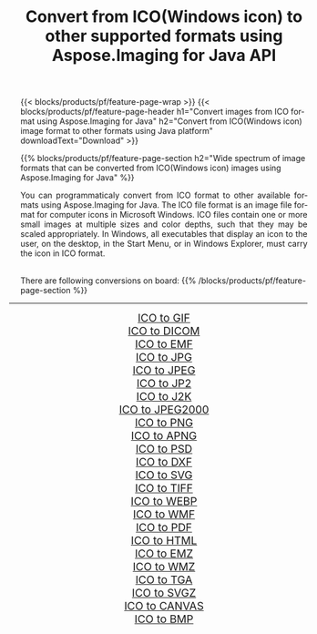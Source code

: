 ﻿---
title: Convert from ICO(Windows icon) to other supported formats using Aspose.Imaging for Java API 
weight: 3920
url: /java/conversion/from/ico 
lang: en
langdirlevel: 2
locales: zh-hans,ja,it,ru,de,es,fr,nl,id,lt,pl,pt,vi,tr,ko,zh-hant,ar,hi,th,sv,cs,uk,he
description: Aspose.Imaging API can easily convert from ICO(Windows icon) to other formats using Java platform
---

{{< blocks/products/pf/feature-page-wrap >}}
{{< blocks/products/pf/feature-page-header h1="Convert images from ICO format using Aspose.Imaging for Java" h2="Convert from ICO(Windows icon) image format to other formats using Java platform" downloadText="Download" >}}


{{% blocks/products/pf/feature-page-section  h2="Wide spectrum of image formats that can be converted from ICO(Windows icon) images using Aspose.Imaging for Java" %}}
<p align=justify>You can programmaticaly convert from ICO format to other available formats using 
Aspose.Imaging for Java. The ICO file format is an image file format for computer icons in Microsoft Windows. ICO files contain one or more small images at multiple sizes and color depths, such that they may be scaled appropriately. In Windows, all executables that display an icon to the user, on the desktop, in the Start Menu, or in Windows Explorer, must carry the icon in ICO format.</p>
<br/>
There are following conversions on board:
{{% /blocks/products/pf/feature-page-section %}}
<div class="container-fluid productfamilypage bg-gray">
    <div class="convertypes bg-gray agp-content section">
        <div class="container">
		<hr style="margin-left:-20px;"/>
		<div class="row other-converters" style="gap: 10px;font-size: 19px;text-align:center;">
		    <div class='col-md-2 other-converter remove-lp remove-rp'><a href="/imaging/java/conversion/ico-to-gif" style="padding:15px;">ICO to GIF</a></div><div class='col-md-2 other-converter remove-lp remove-rp'><a href="/imaging/java/conversion/ico-to-dicom" style="padding:15px;">ICO to DICOM</a></div><div class='col-md-2 other-converter remove-lp remove-rp'><a href="/imaging/java/conversion/ico-to-emf" style="padding:15px;">ICO to EMF</a></div><div class='col-md-2 other-converter remove-lp remove-rp'><a href="/imaging/java/conversion/ico-to-jpg" style="padding:15px;">ICO to JPG</a></div><div class='col-md-2 other-converter remove-lp remove-rp'><a href="/imaging/java/conversion/ico-to-jpeg" style="padding:15px;">ICO to JPEG</a></div><div class='col-md-2 other-converter remove-lp remove-rp'><a href="/imaging/java/conversion/ico-to-jp2" style="padding:15px;">ICO to JP2</a></div><div class='col-md-2 other-converter remove-lp remove-rp'><a href="/imaging/java/conversion/ico-to-j2k" style="padding:15px;">ICO to J2K</a></div><div class='col-md-2 other-converter remove-lp remove-rp'><a href="/imaging/java/conversion/ico-to-jpeg2000" style="padding:15px;">ICO to JPEG2000</a></div><div class='col-md-2 other-converter remove-lp remove-rp'><a href="/imaging/java/conversion/ico-to-png" style="padding:15px;">ICO to PNG</a></div><div class='col-md-2 other-converter remove-lp remove-rp'><a href="/imaging/java/conversion/ico-to-apng" style="padding:15px;">ICO to APNG</a></div><div class='col-md-2 other-converter remove-lp remove-rp'><a href="/imaging/java/conversion/ico-to-psd" style="padding:15px;">ICO to PSD</a></div><div class='col-md-2 other-converter remove-lp remove-rp'><a href="/imaging/java/conversion/ico-to-dxf" style="padding:15px;">ICO to DXF</a></div><div class='col-md-2 other-converter remove-lp remove-rp'><a href="/imaging/java/conversion/ico-to-svg" style="padding:15px;">ICO to SVG</a></div><div class='col-md-2 other-converter remove-lp remove-rp'><a href="/imaging/java/conversion/ico-to-tiff" style="padding:15px;">ICO to TIFF</a></div><div class='col-md-2 other-converter remove-lp remove-rp'><a href="/imaging/java/conversion/ico-to-webp" style="padding:15px;">ICO to WEBP</a></div><div class='col-md-2 other-converter remove-lp remove-rp'><a href="/imaging/java/conversion/ico-to-wmf" style="padding:15px;">ICO to WMF</a></div><div class='col-md-2 other-converter remove-lp remove-rp'><a href="/imaging/java/conversion/ico-to-pdf" style="padding:15px;">ICO to PDF</a></div><div class='col-md-2 other-converter remove-lp remove-rp'><a href="/imaging/java/conversion/ico-to-html" style="padding:15px;">ICO to HTML</a></div><div class='col-md-2 other-converter remove-lp remove-rp'><a href="/imaging/java/conversion/ico-to-emz" style="padding:15px;">ICO to EMZ</a></div><div class='col-md-2 other-converter remove-lp remove-rp'><a href="/imaging/java/conversion/ico-to-wmz" style="padding:15px;">ICO to WMZ</a></div><div class='col-md-2 other-converter remove-lp remove-rp'><a href="/imaging/java/conversion/ico-to-tga" style="padding:15px;">ICO to TGA</a></div><div class='col-md-2 other-converter remove-lp remove-rp'><a href="/imaging/java/conversion/ico-to-svgz" style="padding:15px;">ICO to SVGZ</a></div><div class='col-md-2 other-converter remove-lp remove-rp'><a href="/imaging/java/conversion/ico-to-canvas" style="padding:15px;">ICO to CANVAS</a></div><div class='col-md-2 other-converter remove-lp remove-rp'><a href="/imaging/java/conversion/ico-to-bmp" style="padding:15px;">ICO to BMP</a></div>
                </div>
        </div>
    </div>
</div>
<br/>


